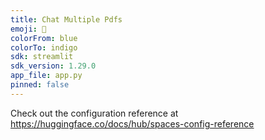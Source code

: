 ```yaml
---
title: Chat Multiple Pdfs
emoji: 🏢
colorFrom: blue
colorTo: indigo
sdk: streamlit
sdk_version: 1.29.0
app_file: app.py
pinned: false
---
```


Check out the configuration reference at https://huggingface.co/docs/hub/spaces-config-reference

